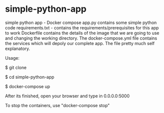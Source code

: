 # simple-python-app
simple python app - Docker compose
app.py contains some simple python code
requirements.txt - contains the requirements/prerequisites for this app to work
Dockerfile contains the details of the image that we are going to use and changing the working directory.
The docker-compose.yml file contains the services which will depoly our complete app. The file pretty much self explanatory.

Usage:

$ git clone

$ cd simple-python-app 

$ docker-compose up

After its finished, open your browser and type in 0.0.0.0:5000

To stop the containers, use "docker-compose stop"
